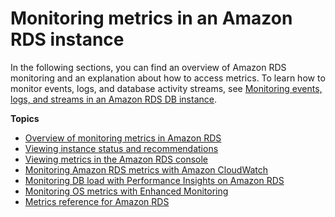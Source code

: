 # Monitoring metrics in an Amazon RDS instance<a name="CHAP_Monitoring"></a>

In the following sections, you can find an overview of Amazon RDS monitoring and an explanation about how to access metrics\. To learn how to monitor events, logs, and database activity streams, see [Monitoring events, logs, and streams in an Amazon RDS  DB instance](CHAP_Monitor_Logs_Events.md)\.

**Topics**
+ [Overview of monitoring metrics in Amazon RDS](MonitoringOverview.md)
+ [Viewing instance status and recommendations](accessing-monitoring.md)
+ [Viewing metrics in the Amazon RDS console](USER_Monitoring.md)
+ [Monitoring Amazon RDS metrics with Amazon CloudWatch](monitoring-cloudwatch.md)
+ [Monitoring DB load with Performance Insights on Amazon RDS](USER_PerfInsights.md)
+ [Monitoring OS metrics with Enhanced Monitoring](USER_Monitoring.OS.md)
+ [Metrics reference for Amazon RDS](metrics-reference.md)